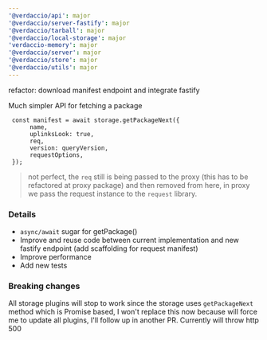 ```yaml
---
'@verdaccio/api': major
'@verdaccio/server-fastify': major
'@verdaccio/tarball': major
'@verdaccio/local-storage': major
'verdaccio-memory': major
'@verdaccio/server': major
'@verdaccio/store': major
'@verdaccio/utils': major
---
```


refactor: download manifest endpoint and integrate fastify

Much simpler API for fetching a package

```
 const manifest = await storage.getPackageNext({
      name,
      uplinksLook: true,
      req,
      version: queryVersion,
      requestOptions,
 });
```

> not perfect, the `req` still is being passed to the proxy (this has to be refactored at proxy package) and then removed from here, in proxy we pass the request instance to the `request` library.

### Details

- `async/await` sugar for getPackage()
- Improve and reuse code between current implementation and new fastify endpoint (add scaffolding for request manifest)
- Improve performance
- Add new tests

### Breaking changes

All storage plugins will stop to work since the storage uses `getPackageNext` method which is Promise based, I won't replace this now because will force me to update all plugins, I'll follow up in another PR. Currently will throw http 500
